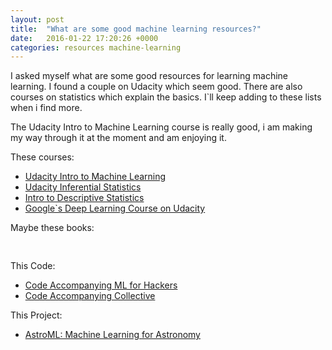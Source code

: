 ```yaml
---
layout: post
title:  "What are some good machine learning resources?"
date:   2016-01-22 17:20:26 +0000
categories: resources machine-learning
---
```


I asked myself what are some good resources for learning machine learning. I found a couple on Udacity which seem good. There are also courses on statistics which explain the basics. I\`ll keep adding to these lists when i find more.

The Udacity Intro to Machine Learning course is really good, i am making my way through it at the moment and am enjoying it.

These courses:

*   [Udacity Intro to Machine Learning](https://www.udacity.com/course/intro-to-machine-learning--ud120)
*   [Udacity Inferential Statistics](https://www.udacity.com/course/intro-to-inferential-statistics--ud201)
*   [Intro to Descriptive Statistics](https://www.udacity.com/course/intro-to-descriptive-statistics--ud827)
*   [Google`s Deep Learning Course on Udacity](https://www.udacity.com/course/deep-learning--ud730)

Maybe these books:
<p>
<div><a href="http://www.amazon.co.uk/gp/product/0596529325/ref=as_li_tl?ie=UTF8&amp;camp=1634&amp;creative=6738&amp;creativeASIN=0596529325&amp;linkCode=as2&amp;tag=explormissio-21" rel="nofollow"><img src="http://ws-eu.amazon-adsystem.com/widgets/q?_encoding=UTF8&amp;ASIN=0596529325&amp;Format=_SL160_&amp;ID=AsinImage&amp;MarketPlace=GB&amp;ServiceVersion=20070822&amp;WS=1&amp;tag=explormissio-21" alt="" border="0" /></a><img style="border:none !important;margin:0!important;" src="http://ir-uk.amazon-adsystem.com/e/ir?t=explormissio-21&amp;l=as2&amp;o=2&amp;a=0596529325" alt="" width="1" height="1" border="0" /><a href="http://www.amazon.co.uk/gp/product/1449303714/ref=as_li_tl?ie=UTF8&amp;camp=1634&amp;creative=6738&amp;creativeASIN=1449303714&amp;linkCode=as2&amp;tag=explormissio-21" rel="nofollow"><img src="http://ws-eu.amazon-adsystem.com/widgets/q?_encoding=UTF8&amp;ASIN=1449303714&amp;Format=_SL160_&amp;ID=AsinImage&amp;MarketPlace=GB&amp;ServiceVersion=20070822&amp;WS=1&amp;tag=explormissio-21" alt="" border="0" /></a>

<a href="http://www.amazon.co.uk/gp/product/1617290181/ref=as_li_tl?ie=UTF8&amp;camp=1634&amp;creative=6738&amp;creativeASIN=1617290181&amp;linkCode=as2&amp;tag=explormissio-21" rel="nofollow"><img src="http://ws-eu.amazon-adsystem.com/widgets/q?_encoding=UTF8&amp;ASIN=1617290181&amp;Format=_SL160_&amp;ID=AsinImage&amp;MarketPlace=GB&amp;ServiceVersion=20070822&amp;WS=1&amp;tag=explormissio-21" alt="" border="0" /></a><img style="border:none !important;margin:0!important;" src="http://ir-uk.amazon-adsystem.com/e/ir?t=explormissio-21&amp;l=as2&amp;o=2&amp;a=1617290181" alt="" width="1" height="1" border="0" />
</div>
</p>

This Code:

*   [Code Accompanying ML for Hackers](https://github.com/johnmyleswhite/ML_for_Hackers)
*   [Code Accompanying Collective](https://github.com/cataska/programming-collective-intelligence-code)

This Project:

*   [AstroML: Machine Learning for Astronomy](https://github.com/astroML/astroML)
